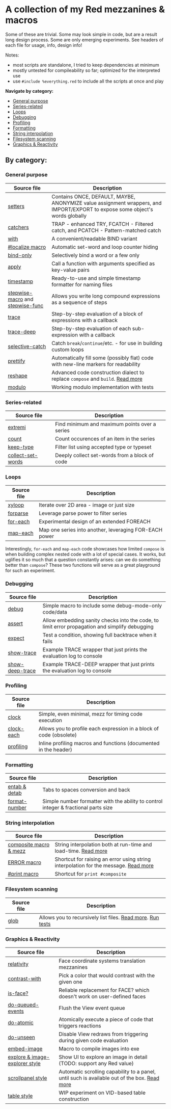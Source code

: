 # A collection of my Red mezzanines & macros

Some of these are trivial. Some may look simple in code, but are a result long design process. Some are only emerging experiments. See headers of each file for usage, info, design info!

Notes:
- most scripts are standalone, I tried to keep dependencies at minimum
- mostly untested for compileability so far; optimized for the interpreted use
- use `#include %everything.red` to include all the scripts at once and play

**Navigate by category:**
* [General purpose](#general-purpose)
* [Series-related](#series-related)
* [Loops](#loops)
* [Debugging](#debugging)
* [Profiling](#profiling)
* [Formatting](#formatting)
* [String interpolation](#string-interpolation)
* [Filesystem scanning](#filesystem-scanning)
* [Graphics & Reactivity](#graphics-reactivity)


## By category:

### General purpose
| Source file                            | Description |
| ---                                    | --- |
| [setters](setters.red)                 | Contains ONCE, DEFAULT, MAYBE, ANONYMIZE value assignment wrappers, and IMPORT/EXPORT to expose some object's words globally |
| [catchers](catchers.red)               | TRAP - enhanced TRY, FCATCH - Filtered catch, and PCATCH - Pattern-matched catch |
| [with](with.red)                       | A convenient/readable BIND variant |
| [#localize macro](localize-macro.red)  | Automatic set-word and loop counter hiding |
| [bind-only](bind-only.red)             | Selectively bind a word or a few only |
| [apply](apply.red)                     | Call a function with arguments specified as key-value pairs |
| [timestamp](timestamp.red)             | Ready-to-use and simple timestamp formatter for naming files |
| [stepwise-macro](stepwise-macro.red) and [stepwise-func](stepwise-func.red) | Allows you write long compound expressions as a sequence of steps |
| [trace](trace.red)                     | Step-by-step evaluation of a block of expressions with a callback |
| [trace-deep](trace-deep.red)           | Step-by-step evaluation of each sub-expression with a callback |
| [selective-catch](selective-catch.red) | Catch `break`/`continue`/etc. - for use in building custom loops |
| [prettify](prettify.red)               | Automatically fill some (possibly flat) code with new-line markers for readability |
| [reshape](reshape.red)                 | Advanced code construction dialect to replace `compose` and `build`. [Read more](reshape.md) |
| [modulo](modulo.red)                   | Working modulo implementation with tests |

### Series-related
| Source file                                | Description |
| ---                                        | --- |
| [extremi](extremi.red)                     | Find minimum and maximum points over a series |
| [count](count.red)                         | Count occurences of an item in the series |
| [keep-type](keep-type.red)                 | Filter list using accepted type or typeset |
| [collect-set-words](collect-set-words.red) | Deeply collect set-words from a block of code |

### Loops
| Source file                                | Description |
| ---                                        | --- |
| [xyloop](xyloop.red)                       | Iterate over 2D area - image or just size |
| [forparse](forparse.red)                   | Leverage parse power to filter series |
| [for-each](for-each.red)                   | Experimental design of an extended FOREACH |
| [map-each](map-each.red)                   | Map one series into another, leveraging FOR-EACH power |

Interestingly, `for-each` and `map-each` code showcases how limited `compose` is when building complex nested code with a lot of special cases.
It works, but uglifies it so much that a question constantly arises: can we do something better than `compose`?
These two functions will serve as a great playground for such an experiment.

### Debugging
| Source file                            | Description |
| ---                                    | --- |
| [debug](debug.red)                     | Simple macro to include some debug-mode-only code/data |
| [assert](assert.red)                   | Allow embedding sanity checks into the code, to limit error propagation and simplify debugging |
| [expect](expect.red)                   | Test a condition, showing full backtrace when it fails |
| [show-trace](show-trace.red)           | Example TRACE wrapper that just prints the evaluation log to console |
| [show-deep-trace](show-deep-trace.red) | Example TRACE-DEEP wrapper that just prints the evaluation log to console |

### Profiling
| Source file                  | Description |
| ---                          | --- |
| [clock](clock.red)           | Simple, even minimal, mezz for timing code execution |
| [clock-each](clock-each.red) | Allows you to profile each expression in a block of code (obsolete) |
| [profiling](profiling.red)   | Inline profiling macros and functions (documented in the header) |

### Formatting
| Source file                        | Description |
| ---                                | --- |
| [entab & detab](tabs.red)          | Tabs to spaces conversion and back |
| [format-number](format-number.red) | Simple number formatter with the ability to control integer & fractional parts size |

### String interpolation
| Source file                        | Description |
| ---                                | --- |
| [composite macro & mezz](composite.red) | String interpolation both at run-time and load-time. [Read more](composite.md) |
| [ERROR macro](error-macro.red)     | Shortcut for raising an error using string interpolation for the message. [Read more](https://gitlab.com/hiiamboris/red-mezz-warehouse/-/blob/master/composite.md#error-macro) |
| [#print macro](print-macro.red)    | Shortcut for `print #composite` |

### Filesystem scanning
| Source file                  | Description |
| ---                          | --- |
| [glob](glob.red)             | Allows you to recursively list files. [Read more](glob.md). [Run tests](glob-test.red) |

### Graphics & Reactivity
| Source file                              | Description |
| ---                                      | --- |
| [relativity](relativity.red)             | Face coordinate systems translation mezzanines |
| [contrast-with](contrast-with.red)       | Pick a color that would contrast with the given one |
| [is-face?](is-face.red)                  | Reliable replacement for FACE? which doesn't work on user-defined faces |
| [do-queued-events](do-queued-events.red) | Flush the View event queue |
| [do-atomic](do-atomic.red)               | Atomically execute a piece of code that triggers reactions |
| [do-unseen](do-unseen.red)               | Disable View redraws from triggering during given code evaluation |
| [embed-image](embed-image.red)           | Macro to compile images into exe |
| [explore & image-explorer style](explore.red) | Show UI to explore an image in detail (TODO: support any Red value) |
| [scrollpanel style](scrollpanel.red)     | Automatic scrolling capability to a panel, until such is available out of the box. [Read more](scrollpanel.md) |
| [table style](table.red)                 | WIP experiment on VID-based table construction |
